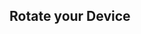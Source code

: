 <!DOCTYPE html>
<html lang="en">
<head>
    <meta charset="UTF-8">
    <meta name="viewport" content="width=device-width, initial-scale=1.0">
    <title>Device</title>
    <link rel="stylesheet" href="orr.css">
</head>
<body>
    <h2> Rotate your Device</h2>
</body>
</html>

